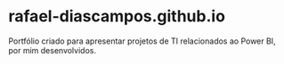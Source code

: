 # rafael-diascampos.github.io
Portfólio criado para apresentar projetos de TI relacionados ao Power BI, por mim desenvolvidos.
